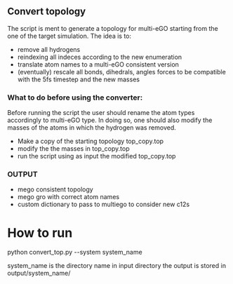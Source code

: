 ## Convert topology

The script is ment to generate a topology for multi-eGO starting from the one of the target simulation.
The idea is to: 
- remove all hydrogens 
- reindexing all indeces according to the new enumeration
- translate atom names to a multi-eGO consistent version
- (eventually) rescale all bonds, dihedrals, angles forces to be compatible with the 5fs timestep and the new masses

### What to do before using the converter:

Before running the script the user should rename the atom types accordingly to multi-eGO type. In doing so, one should also modify the masses of the atoms in which the hydrogen was removed.

- Make a copy of the starting topology top_copy.top
- modify the the masses in top_copy.top
- run the script using as input the modified top_copy.top

### OUTPUT

- mego consistent topology
- mego gro with correct atom names
- custom dictionary to pass to multiego to consider new c12s

# How to run
python convert_top.py --system system_name

system_name is the directory name in input directory
the output is stored in output/system_name/